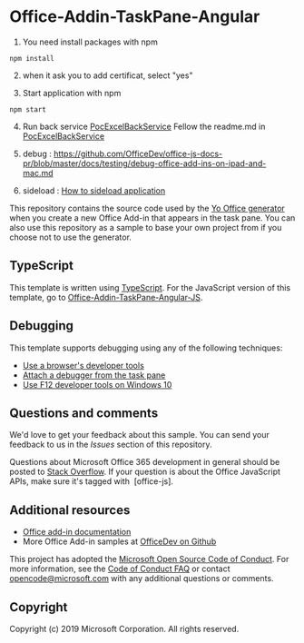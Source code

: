 # Office-Addin-TaskPane-Angular

1. You need install packages with npm 
```
npm install
```
 
2. when it ask you to add certificat, select "yes" 

3. Start application with npm
```
npm start
```

4. Run back service [PocExcelBackService](https://github.com/Yiao/PocExcelBackService)
Fellow the readme.md in [PocExcelBackService](https://github.com/Yiao/PocExcelBackService/blob/main/README.md)

5. debug : https://github.com/OfficeDev/office-js-docs-pr/blob/master/docs/testing/debug-office-add-ins-on-ipad-and-mac.md

6. sideload : [How to sideload application](https://docs.microsoft.com/fr-fr/office/dev/add-ins/testing/create-a-network-shared-folder-catalog-for-task-pane-and-content-add-ins)

This repository contains the source code used by the [Yo Office generator](https://github.com/OfficeDev/generator-office) when you create a new Office Add-in that appears in the task pane. You can also use this repository as a sample to base your own project from if you choose not to use the generator. 

## TypeScript

This template is written using [TypeScript](http://www.typescriptlang.org/). For the JavaScript version of this template, go to [Office-Addin-TaskPane-Angular-JS](https://github.com/OfficeDev/Office-Addin-TaskPane-Angular-JS).

## Debugging

This template supports debugging using any of the following techniques:

- [Use a browser's developer tools](https://docs.microsoft.com/office/dev/add-ins/testing/debug-add-ins-in-office-online)
- [Attach a debugger from the task pane](https://docs.microsoft.com/office/dev/add-ins/testing/attach-debugger-from-task-pane)
- [Use F12 developer tools on Windows 10](https://docs.microsoft.com/office/dev/add-ins/testing/debug-add-ins-using-f12-developer-tools-on-windows-10)

## Questions and comments

We'd love to get your feedback about this sample. You can send your feedback to us in the *Issues* section of this repository.

Questions about Microsoft Office 365 development in general should be posted to [Stack Overflow](http://stackoverflow.com/questions/tagged/office-js+API).  If your question is about the Office JavaScript APIs, make sure it's tagged with  [office-js].

## Additional resources

* [Office add-in documentation](https://docs.microsoft.com/office/dev/add-ins/overview/office-add-ins)
* More Office Add-in samples at [OfficeDev on Github](https://github.com/officedev)

This project has adopted the [Microsoft Open Source Code of Conduct](https://opensource.microsoft.com/codeofconduct/). For more information, see the [Code of Conduct FAQ](https://opensource.microsoft.com/codeofconduct/faq/) or contact [opencode@microsoft.com](mailto:opencode@microsoft.com) with any additional questions or comments.

## Copyright

Copyright (c) 2019 Microsoft Corporation. All rights reserved.
